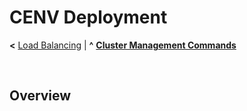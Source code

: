 # CENV Deployment

**<** [Load Balancing](load-balancing.md) | **^** **[Cluster Management Commands](readme.md)**

<br/>

## Overview



<br/>
